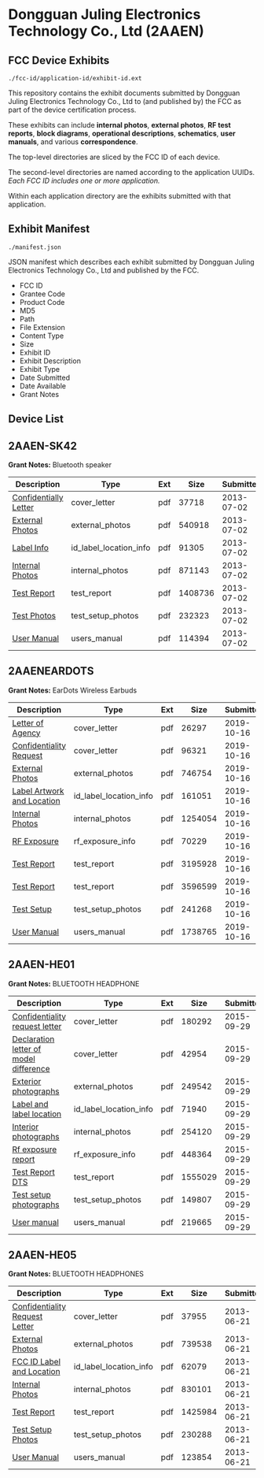 # Dongguan Juling Electronics Technology Co., Ltd (2AAEN)
## FCC Device Exhibits

```
./fcc-id/application-id/exhibit-id.ext
```

This repository contains the exhibit documents submitted by Dongguan Juling Electronics Technology Co., Ltd to (and published by) the FCC as part of the device certification process.

These exhibits can include **internal photos**, **external photos**, **RF test reports**, **block diagrams**, **operational descriptions**, **schematics**, **user manuals**, and various **correspondence**.

The top-level directories are sliced by the FCC ID of each device.

The second-level directories are named according to the application UUIDs. *Each FCC ID includes one or more application.*

Within each application directory are the exhibits submitted with that application. 

## Exhibit Manifest

```
./manifest.json
```

JSON manifest which describes each exhibit submitted by Dongguan Juling Electronics Technology Co., Ltd and published by the FCC.

- FCC ID
- Grantee Code
- Product Code
- MD5
- Path
- File Extension
- Content Type
- Size
- Exhibit ID
- Exhibit Description
- Exhibit Type
- Date Submitted
- Date Available
- Grant Notes

## Device List
## 2AAEN-SK42
**Grant Notes:** Bluetooth speaker

| Description | Type | Ext | Size | Submitted | Available |
| ----------- | ---- | --- | ---- | --------- | --------- |
| [Confidentially Letter](2AAEN-SK42/4c1d6d4e6406a2e56b7eda34a2cfe4c7/2005370.pdf) | cover_letter | pdf | 37718 | 2013-07-02 | 2013-07-02 |
| [External Photos](2AAEN-SK42/4c1d6d4e6406a2e56b7eda34a2cfe4c7/2005371.pdf) | external_photos | pdf | 540918 | 2013-07-02 | 2013-07-02 |
| [Label Info](2AAEN-SK42/4c1d6d4e6406a2e56b7eda34a2cfe4c7/2005373.pdf) | id_label_location_info | pdf | 91305 | 2013-07-02 | 2013-07-02 |
| [Internal Photos](2AAEN-SK42/4c1d6d4e6406a2e56b7eda34a2cfe4c7/2005372.pdf) | internal_photos | pdf | 871143 | 2013-07-02 | 2013-07-02 |
| [Test Report](2AAEN-SK42/4c1d6d4e6406a2e56b7eda34a2cfe4c7/2005374.pdf) | test_report | pdf | 1408736 | 2013-07-02 | 2013-07-02 |
| [Test Photos](2AAEN-SK42/4c1d6d4e6406a2e56b7eda34a2cfe4c7/2005377.pdf) | test_setup_photos | pdf | 232323 | 2013-07-02 | 2013-07-02 |
| [User Manual](2AAEN-SK42/4c1d6d4e6406a2e56b7eda34a2cfe4c7/2005375.pdf) | users_manual | pdf | 114394 | 2013-07-02 | 2013-07-02 |
## 2AAENEARDOTS
**Grant Notes:** EarDots Wireless Earbuds

| Description | Type | Ext | Size | Submitted | Available |
| ----------- | ---- | --- | ---- | --------- | --------- |
| [Letter of Agency](2AAENEARDOTS/cc8316bd07380ba0ae417be5353937f9/4480402.pdf) | cover_letter | pdf | 26297 | 2019-10-16 | 2019-10-16 |
| [Confidentiality Request](2AAENEARDOTS/cc8316bd07380ba0ae417be5353937f9/4480403.pdf) | cover_letter | pdf | 96321 | 2019-10-16 | 2019-10-16 |
| [External Photos](2AAENEARDOTS/cc8316bd07380ba0ae417be5353937f9/4480411.pdf) | external_photos | pdf | 746754 | 2019-10-16 | 2019-10-16 |
| [Label Artwork and Location](2AAENEARDOTS/cc8316bd07380ba0ae417be5353937f9/4480412.pdf) | id_label_location_info | pdf | 161051 | 2019-10-16 | 2019-10-16 |
| [Internal Photos](2AAENEARDOTS/cc8316bd07380ba0ae417be5353937f9/4480413.pdf) | internal_photos | pdf | 1254054 | 2019-10-16 | 2019-10-16 |
| [RF Exposure](2AAENEARDOTS/cc8316bd07380ba0ae417be5353937f9/4480414.pdf) | rf_exposure_info | pdf | 70229 | 2019-10-16 | 2019-10-16 |
| [Test Report](2AAENEARDOTS/cc8316bd07380ba0ae417be5353937f9/4480408.pdf) | test_report | pdf | 3195928 | 2019-10-16 | 2019-10-16 |
| [Test Report](2AAENEARDOTS/cc8316bd07380ba0ae417be5353937f9/4480409.pdf) | test_report | pdf | 3596599 | 2019-10-16 | 2019-10-16 |
| [Test Setup](2AAENEARDOTS/cc8316bd07380ba0ae417be5353937f9/4480410.pdf) | test_setup_photos | pdf | 241268 | 2019-10-16 | 2019-10-16 |
| [User Manual](2AAENEARDOTS/cc8316bd07380ba0ae417be5353937f9/4480404.pdf) | users_manual | pdf | 1738765 | 2019-10-16 | 2019-10-16 |
## 2AAEN-HE01
**Grant Notes:** BLUETOOTH HEADPHONE

| Description | Type | Ext | Size | Submitted | Available |
| ----------- | ---- | --- | ---- | --------- | --------- |
| [Confidentiality request letter](2AAEN-HE01/8c7712b8f1f420664bd8d8f313f331e4/2765320.pdf) | cover_letter | pdf | 180292 | 2015-09-29 | 2015-09-29 |
| [Declaration letter of model difference](2AAEN-HE01/8c7712b8f1f420664bd8d8f313f331e4/2765321.pdf) | cover_letter | pdf | 42954 | 2015-09-29 | 2015-09-29 |
| [Exterior photographs](2AAEN-HE01/8c7712b8f1f420664bd8d8f313f331e4/2765322.pdf) | external_photos | pdf | 249542 | 2015-09-29 | 2015-09-29 |
| [Label and label location](2AAEN-HE01/8c7712b8f1f420664bd8d8f313f331e4/2765325.pdf) | id_label_location_info | pdf | 71940 | 2015-09-29 | 2015-09-29 |
| [Interior photographs](2AAEN-HE01/8c7712b8f1f420664bd8d8f313f331e4/2765324.pdf) | internal_photos | pdf | 254120 | 2015-09-29 | 2015-09-29 |
| [Rf exposure report](2AAEN-HE01/8c7712b8f1f420664bd8d8f313f331e4/2765326.pdf) | rf_exposure_info | pdf | 448364 | 2015-09-29 | 2015-09-29 |
| [Test Report DTS](2AAEN-HE01/8c7712b8f1f420664bd8d8f313f331e4/2765323.pdf) | test_report | pdf | 1555029 | 2015-09-29 | 2015-09-29 |
| [Test setup photographs](2AAEN-HE01/8c7712b8f1f420664bd8d8f313f331e4/2765329.pdf) | test_setup_photos | pdf | 149807 | 2015-09-29 | 2015-09-29 |
| [User manual](2AAEN-HE01/8c7712b8f1f420664bd8d8f313f331e4/2765328.pdf) | users_manual | pdf | 219665 | 2015-09-29 | 2015-09-29 |
## 2AAEN-HE05
**Grant Notes:** BLUETOOTH HEADPHONES

| Description | Type | Ext | Size | Submitted | Available |
| ----------- | ---- | --- | ---- | --------- | --------- |
| [Confidentiality Request Letter](2AAEN-HE05/4eca7694a4899d9e68aaf9dce463ff04/1997212.pdf) | cover_letter | pdf | 37955 | 2013-06-21 | 2013-06-21 |
| [External Photos](2AAEN-HE05/4eca7694a4899d9e68aaf9dce463ff04/1997213.pdf) | external_photos | pdf | 739538 | 2013-06-21 | 2013-06-21 |
| [FCC ID Label and Location](2AAEN-HE05/4eca7694a4899d9e68aaf9dce463ff04/1997215.pdf) | id_label_location_info | pdf | 62079 | 2013-06-21 | 2013-06-21 |
| [Internal Photos](2AAEN-HE05/4eca7694a4899d9e68aaf9dce463ff04/1997214.pdf) | internal_photos | pdf | 830101 | 2013-06-21 | 2013-06-21 |
| [Test Report](2AAEN-HE05/4eca7694a4899d9e68aaf9dce463ff04/1997217.pdf) | test_report | pdf | 1425984 | 2013-06-21 | 2013-06-21 |
| [Test Setup Photos](2AAEN-HE05/4eca7694a4899d9e68aaf9dce463ff04/1997216.pdf) | test_setup_photos | pdf | 230288 | 2013-06-21 | 2013-06-21 |
| [User Manual](2AAEN-HE05/4eca7694a4899d9e68aaf9dce463ff04/1997218.pdf) | users_manual | pdf | 123854 | 2013-06-21 | 2013-06-21 |
